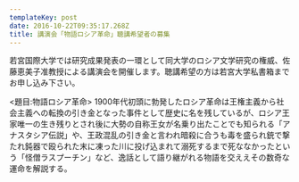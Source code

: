 ```yaml
---
templateKey: post
date: 2016-10-22T09:35:17.268Z
title: 講演会「物語ロシア革命」聴講希望者の募集
---
```

若宮国際大学では研究成果発表の一環として同大学のロシア文学研究の権威、佐藤恵美子准教授による講演会を開催します。聴講希望の方は若宮大学私書箱までお申し込み下さい。

<題目:物語ロシア革命>
1900年代初頭に勃発したロシア革命は王権主義から社会主義への転換の引き金となった事件として歴史に名を残しているが、ロシア王家唯一の生き残りとされ後に大勢の自称王女が名乗り出たことでも知られる「アナスタシア伝説」や、王政混乱の引き金と言われ暗殺に合うも毒を盛られ銃で撃たれ鈍器で殴られた末に凍った川に投げ込まれて溺死するまで死ななかったという「怪僧ラスプーチン」など、逸話として語り継がれる物語を交ええその数奇な運命を解説する。